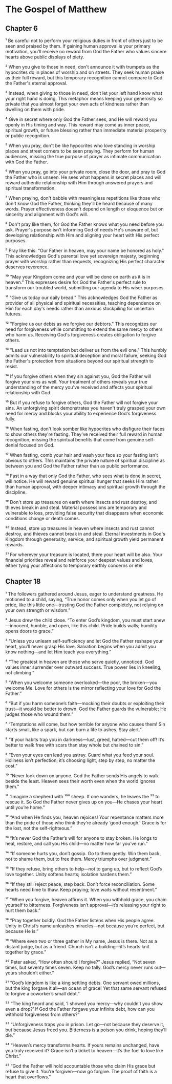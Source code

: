   # The Gospel of Matthew

  ## Chapter 6
¹ Be careful not to perform your religious duties in front of others just to be seen and praised by them. If gaining human approval is your primary motivation, you'll receive no reward from God the Father who values sincere hearts above public displays of piety.

² When you give to those in need, don't announce it with trumpets as the hypocrites do in places of worship and on streets. They seek human praise as their full reward, but this temporary recognition cannot compare to God the Father's eternal approval.

³ Instead, when giving to those in need, don't let your left hand know what your right hand is doing. This metaphor means keeping your generosity so private that you almost forget your own acts of kindness rather than dwelling on them with pride.

⁴ Give in secret where only God the Father sees, and He will reward you openly in His timing and way. This reward may come as inner peace, spiritual growth, or future blessing rather than immediate material prosperity or public recognition.

⁵ When you pray, don't be like hypocrites who love standing in worship places and street corners to be seen praying. They perform for human audiences, missing the true purpose of prayer as intimate communication with God the Father.

⁶ When you pray, go into your private room, close the door, and pray to God the Father who is unseen. He sees what happens in secret places and will reward authentic relationship with Him through answered prayers and spiritual transformation.

⁷ When praying, don't babble with meaningless repetitions like those who don't know God the Father, thinking they'll be heard because of many words. Prayer effectiveness doesn't depend on length or eloquence but on sincerity and alignment with God's will.

⁸ Don't pray like them, for God the Father knows what you need before you ask. Prayer's purpose isn't informing God of needs He's unaware of, but developing relationship with Him and aligning your heart with His perfect purposes.

⁹ Pray like this: "Our Father in heaven, may your name be honored as holy." This acknowledges God's parental love yet sovereign majesty, beginning prayer with worship rather than requests, recognizing His perfect character deserves reverence.

¹⁰ "May your Kingdom come and your will be done on earth as it is in heaven." This expresses desire for God the Father's perfect rule to transform our troubled world, submitting our agenda to His wiser purposes.

¹¹ "Give us today our daily bread." This acknowledges God the Father as provider of all physical and spiritual necessities, teaching dependence on Him for each day's needs rather than anxious stockpiling for uncertain futures.

¹² "Forgive us our debts as we forgive our debtors." This recognizes our need for forgiveness while committing to extend the same mercy to others who harm us. Receiving God's forgiveness creates obligation to forgive others.

¹³ "Lead us not into temptation but deliver us from the evil one." This humbly admits our vulnerability to spiritual deception and moral failure, seeking God the Father's protection from situations beyond our spiritual strength to resist.

¹⁴ If you forgive others when they sin against you, God the Father will forgive your sins as well. Your treatment of others reveals your true understanding of the mercy you've received and affects your spiritual relationship with God.

¹⁵ But if you refuse to forgive others, God the Father will not forgive your sins. An unforgiving spirit demonstrates you haven't truly grasped your own need for mercy and blocks your ability to experience God's forgiveness fully.

¹⁶ When fasting, don't look somber like hypocrites who disfigure their faces to show others they're fasting. They've received their full reward in human recognition, missing the spiritual benefits that come from genuine self-denial focused on God.

¹⁷ When fasting, comb your hair and wash your face so your fasting isn't obvious to others. This maintains the private nature of spiritual discipline as between you and God the Father rather than as public performance.

¹⁸ Fast in a way that only God the Father, who sees what is done in secret, will notice. He will reward genuine spiritual hunger that seeks Him rather than human approval, with deeper intimacy and spiritual growth through the discipline.

¹⁹ Don't store up treasures on earth where insects and rust destroy, and thieves break in and steal. Material possessions are temporary and vulnerable to loss, providing false security that disappears when economic conditions change or death comes.

²⁰ Instead, store up treasures in heaven where insects and rust cannot destroy, and thieves cannot break in and steal. Eternal investments in God's Kingdom through generosity, service, and spiritual growth yield permanent rewards.

²¹ For wherever your treasure is located, there your heart will be also. Your financial priorities reveal and reinforce your deepest values and loves, either tying your affections to temporary earthly concerns or eter

  ## Chapter 18
¹ The followers gathered around Jesus, eager to understand greatness. He motioned to a child, saying, “True honor comes only when you let go of pride, like this little one—trusting God the Father completely, not relying on your own strength or wisdom.”

² Jesus drew the child close. “To enter God’s kingdom, you must start anew—innocent, humble, and open, like this child. Pride builds walls; humility opens doors to grace.”

³ “Unless you unlearn self-sufficiency and let God the Father reshape your heart, you’ll never grasp His love. Salvation begins when you admit you know nothing—and let Him teach you everything.”

⁴ “The greatest in heaven are those who serve quietly, unnoticed. God values inner surrender over outward success. True power lies in kneeling, not climbing.”

⁵ “When you welcome someone overlooked—the poor, the broken—you welcome Me. Love for others is the mirror reflecting your love for God the Father.”

⁶ “But if you harm someone’s faith—mocking their doubts or exploiting their trust—it would be better to drown. God the Father guards the vulnerable; He judges those who wound them.”

⁷ “Temptations will come, but how terrible for anyone who causes them! Sin starts small, like a spark, but can burn a life to ashes. Stay alert.”

⁸ “If your habits trap you in darkness—lust, greed, hatred—cut them off! It’s better to walk free with scars than stay whole but chained to sin.”

⁹ “Even your eyes can lead you astray. Guard what you feed your soul. Holiness isn’t perfection; it’s choosing light, step by step, no matter the cost.”

¹⁰ “Never look down on anyone. God the Father sends His angels to walk beside the least. Heaven sees their worth even when the world ignores them.”

¹¹ “Imagine a shepherd with ¹⁰⁰ sheep. If one wanders, he leaves the ⁹⁹ to rescue it. So God the Father never gives up on you—He chases your heart until you’re home.”

¹² “And when He finds you, heaven rejoices! Your repentance matters more than the pride of those who think they’re already ‘good enough.’ Grace is for the lost, not the self-righteous.”

¹³ “It’s never God the Father’s will for anyone to stay broken. He longs to heal, restore, and call you His child—no matter how far you’ve run.”

¹⁴ “If someone hurts you, don’t gossip. Go to them gently. Win them back, not to shame them, but to free them. Mercy triumphs over judgment.”

¹⁵ “If they refuse, bring others to help—not to gang up, but to reflect God’s love together. Unity softens hearts; isolation hardens them.”

¹⁶ “If they still reject peace, step back. Don’t force reconciliation. Some hearts need time to thaw. Keep praying; love waits without resentment.”

¹⁷ “When you forgive, heaven affirms it. When you withhold grace, you chain yourself to bitterness. Forgiveness isn’t approval—it’s releasing your right to hurt them back.”

¹⁸ “Pray together boldly. God the Father listens when His people agree. Unity in Christ’s name unleashes miracles—not because you’re perfect, but because He is.”

¹⁹ “Where even two or three gather in My name, Jesus is there. Not as a distant judge, but as a friend. Church isn’t a building—it’s hearts knit together by grace.”

²⁰ Peter asked, “How often should I forgive?” Jesus replied, “Not seven times, but seventy times seven. Keep no tally. God’s mercy never runs out—yours shouldn’t either.”

²¹ “God’s kingdom is like a king settling debts. One servant owed millions, but the king forgave it all—an ocean of grace! Yet that same servant refused to forgive a coworker’s small debt.”

²² “The king heard and said, ‘I showed you mercy—why couldn’t you show even a drop?’ If God the Father forgave your infinite debt, how can you withhold forgiveness from others?”

²³ “Unforgiveness traps you in prison. Let go—not because they deserve it, but because Jesus freed you. Bitterness is a poison you drink, hoping they’ll die.”

²⁴ “Heaven’s mercy transforms hearts. If yours remains unchanged, have you truly received it? Grace isn’t a ticket to heaven—it’s the fuel to love like Christ.”

²⁵ “God the Father will hold accountable those who claim His grace but refuse to give it. You’re forgiven—now go forgive. The proof of faith is a heart that overflows.”

